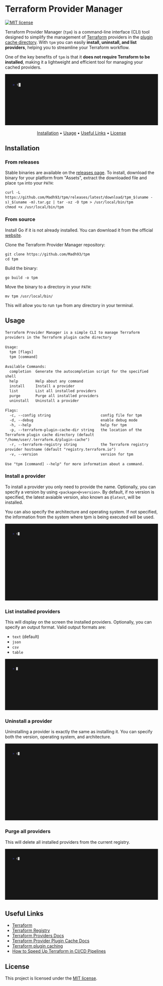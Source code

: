 # Terraform Provider Manager

[![MIT license](https://img.shields.io/badge/License-MIT-blue.svg)](https://lbesson.mit-license.org/)

Terraform Provider Manager (`tpm`) is a command-line interface (CLI) tool designed to simplify the management of [Terraform](https://www.terraform.io/) providers in the [plugin cache directory](https://developer.hashicorp.com/terraform/cli/config/config-file#provider-plugin-cache). With `tpm` you can easily **install, uninstall, and list providers**, helping you to streamline your Terraform workflow.

One of the key benefits of `tpm` is that it **does not require Terraform to be installed**, making it a lightweight and efficient tool for managing your cached providers.

<img alt="Terraform Provider Manager Demo" src="docs/gif/demo.gif"/>

<p align="center">
  <a href="#installation">Installation</a> •
  <a href="#usage">Usage</a> •
  <a href="#useful-links">Useful Links</a> •
  <a href="#license">License</a>
</p>

## Installation

### From releases

Stable binaries are available on the [releases page](https://github.com/Madh93/tpm/releases). To install, download the binary for your platform from "Assets", extract the downloaded file and place `tpm` into your `PATH`:

```shell
curl -L https://github.com/Madh93/tpm/releases/latest/download/tpm_$(uname -s)_$(uname -m).tar.gz | tar -xz -O tpm > /usr/local/bin/tpm
chmod +x /usr/local/bin/tpm
```

### From source

Install Go if it is not already installed. You can download it from the official [website](https://golang.org/dl).

Clone the Terraform Provider Manager repository:

```shell
git clone https://github.com/Madh93/tpm
cd tpm
```

Build the binary:

```shell
go build -o tpm
```

Move the binary to a directory in your `PATH`:

```shell
mv tpm /usr/local/bin/
```

This will allow you to run `tpm` from any directory in your terminal.

## Usage

```shell
Terraform Provider Manager is a simple CLI to manage Terraform providers in the Terraform plugin cache directory

Usage:
  tpm [flags]
  tpm [command]

Available Commands:
  completion  Generate the autocompletion script for the specified shell
  help        Help about any command
  install     Install a provider
  list        List all installed providers
  purge       Purge all installed providers
  uninstall   Uninstall a provider

Flags:
  -c, --config string                       config file for tpm
  -d, --debug                               enable debug mode
  -h, --help                                help for tpm
  -p, --terraform-plugin-cache-dir string   the location of the Terraform plugin cache directory (default "/home/user/.terraform.d/plugin-cache")
  -r, --terraform-registry string           the Terraform registry provider hostname (default "registry.terraform.io")
  -v, --version                             version for tpm

Use "tpm [command] --help" for more information about a command.
```

### Install a provider

To install a provider you only need to provide the name. Optionally, you can specify a version by using `<package>@<version>`. By default, if no version is specified, the latest avaiable version, also known as `@latest`, will be installed.

You can also specify the architecture and operating system. If not specified, the information from the system where tpm is being executed will be used.

<img alt="Install a provider" src="docs/gif/install.gif"/>

### List installed providers

This will display on the screen the installed providers. Optionally, you can specify an output format. Valid output formats are:

- `text` (default)
- `json`
- `csv`
- `table`

<img alt="List installed providers" src="docs/gif/list.gif"/>

### Uninstall a provider

Uninstalling a provider is exactly the same as installing it. You can specify both the version, operating system, and architecture.

<img alt="Uninstall a provider" src="docs/gif/uninstall.gif"/>

### Purge all providers

This will delete all installed providers from the current registry.

<img alt="List installed providers" src="docs/gif/purge.gif"/>

## Useful Links

- [Terraform](https://www.terraform.io/)
- [Terraform Registry](https://registry.terraform.io/)
- [Terraform Providers Docs](https://developer.hashicorp.com/terraform/language/providers)
- [Terraform Provider Plugin Cache Docs](https://developer.hashicorp.com/terraform/cli/config/config-file#provider-plugin-cache)
- [Terraform plugin caching](https://www.scalefactory.com/blog/2021/02/25/terraform-plugin-caching/)
- [How to Speed Up Terraform in CI/CD Pipelines](https://infinitelambda.com/speed-up-terraform-cicd-pipeline/)


## License

This project is licensed under the [MIT license](LICENSE).
